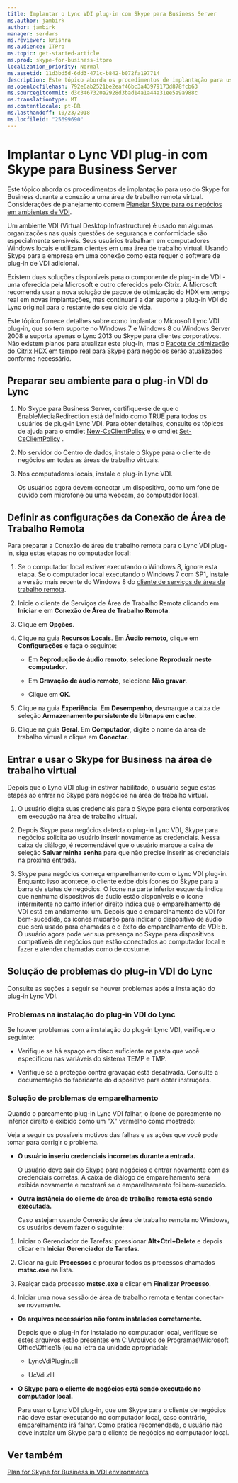 ```yaml
---
title: Implantar o Lync VDI plug-in com Skype para Business Server
ms.author: jambirk
author: jambirk
manager: serdars
ms.reviewer: krishra
ms.audience: ITPro
ms.topic: get-started-article
ms.prod: skype-for-business-itpro
localization_priority: Normal
ms.assetid: 11d3bd5d-6dd3-471c-b842-b072fa197714
description: Este tópico aborda os procedimentos de implantação para uso do Skype for Business durante a conexão a uma área de trabalho remota virtual.
ms.openlocfilehash: 792e6ab2521be2eaf46bc3a43979173d878fcb63
ms.sourcegitcommit: d3c3467320a2928d3bad14a1a44a31ee5a9a988c
ms.translationtype: MT
ms.contentlocale: pt-BR
ms.lasthandoff: 10/23/2018
ms.locfileid: "25699690"
---
```

# <a name="deploy-the-lync-vdi-plug-in-with-skype-for-business-server"></a>Implantar o Lync VDI plug-in com Skype para Business Server
 
Este tópico aborda os procedimentos de implantação para uso do Skype for Business durante a conexão a uma área de trabalho remota virtual. Considerações de planejamento correm [Planejar Skype para os negócios em ambientes de VDI](../../plan-your-deployment/clients-and-devices/vdi-environments.md).
  
Um ambiente VDI (Virtual Desktop Infrastructure) é usado em algumas organizações nas quais questões de segurança e conformidade são especialmente sensíveis. Seus usuários trabalham em computadores Windows locais e utilizam clientes em uma área de trabalho virtual. Usando Skype para a empresa em uma conexão como esta requer o software de plug-in de VDI adicional.
  
Existem duas soluções disponíveis para o componente de plug-in de VDI - uma oferecida pela Microsoft e outro oferecidos pelo Citrix. A Microsoft recomenda usar a nova solução de pacote de otimização do HDX em tempo real em novas implantações, mas continuará a dar suporte a plug-in VDI do Lync original para o restante do seu ciclo de vida. 
  
Este tópico fornece detalhes sobre como implantar o Microsoft Lync VDI plug-in, que só tem suporte no Windows 7 e Windows 8 ou Windows Server 2008 e suporta apenas o Lync 2013 ou Skype para clientes corporativos. Não existem planos para atualizar este plug-in, mas o [Pacote de otimização do Citrix HDX em tempo real](../../plan-your-deployment/clients-and-devices/vdi-environments.md#Citrix_RT) para Skype para negócios serão atualizados conforme necessário.
  
## <a name="prepare-your-environment-for-the-lync-vdi-plug-in"></a>Preparar seu ambiente para o plug-in VDI do Lync
<a name="Prepare_vdi"> </a>

1. No Skype para Business Server, certifique-se de que o EnableMediaRedirection está definido como TRUE para todos os usuários de plug-in Lync VDI. Para obter detalhes, consulte os tópicos de ajuda para o cmdlet [New-CsClientPolicy](https://docs.microsoft.com/powershell/module/skype/new-csclientpolicy?view=skype-ps) e o cmdlet [Set-CsClientPolicy](https://docs.microsoft.com/powershell/module/skype/set-csclientpolicy?view=skype-ps) .
    
2. No servidor do Centro de dados, instale o Skype para o cliente de negócios em todas as áreas de trabalho virtuais.
    
3. Nos computadores locais, instale o plug-in Lync VDI.
    
    Os usuários agora devem conectar um dispositivo, como um fone de ouvido com microfone ou uma webcam, ao computador local.
    
## <a name="configure-remote-desktop-connection-settings"></a>Definir as configurações da Conexão de Área de Trabalho Remota
<a name="Prepare_vdi"> </a>

Para preparar a Conexão de área de trabalho remota para o Lync VDI plug-in, siga estas etapas no computador local:
  
1. Se o computador local estiver executando o Windows 8, ignore esta etapa. Se o computador local executando o Windows 7 com SP1, instale a versão mais recente do Windows 8 do [cliente de serviços de área de trabalho remota](https://go.microsoft.com/fwlink/p/?LinkId=268032).
    
2. Inicie o cliente de Serviços de Área de Trabalho Remota clicando em **Iniciar** e em **Conexão de Área de Trabalho Remota**.
    
3. Clique em **Opções**.
    
4. Clique na guia **Recursos Locais**. Em **Áudio remoto**, clique em **Configurações** e faça o seguinte:
    
   - Em **Reprodução de áudio remoto**, selecione **Reproduzir neste computador**.
    
   - Em **Gravação de áudio remoto**, selecione **Não gravar**.
    
   - Clique em **OK**.
    
5. Clique na guia **Experiência**. Em **Desempenho**, desmarque a caixa de seleção **Armazenamento persistente de bitmaps em cache**.
    
6. Clique na guia **Geral**. Em **Computador**, digite o nome da área de trabalho virtual e clique em **Conectar**.  
    
## <a name="sign-in-and-use-skype-for-business-on-the-virtual-desktop"></a>Entrar e usar o Skype for Business na área de trabalho virtual
<a name="SfB_signin"> </a>

Depois que o Lync VDI plug-in estiver habilitado, o usuário segue estas etapas ao entrar no Skype para negócios na área de trabalho virtual.
  
1. O usuário digita suas credenciais para o Skype para cliente corporativos em execução na área de trabalho virtual.
    
2. Depois Skype para negócios detecta o plug-in Lync VDI, Skype para negócios solicita ao usuário inserir novamente as credenciais. Nessa caixa de diálogo, é recomendável que o usuário marque a caixa de seleção **Salvar minha senha** para que não precise inserir as credenciais na próxima entrada.
    
3. Skype para negócios começa emparelhamento com o Lync VDI plug-in. Enquanto isso acontece, o cliente exibe dois ícones do Skype para a barra de status de negócios. O ícone na parte inferior esquerda indica que nenhuma dispositivos de áudio estão disponíveis e o ícone intermitente no canto inferior direito indica que o emparelhamento de VDI está em andamento: um. Depois que o emparelhamento de VDI for bem-sucedida, os ícones mudarão para indicar o dispositivo de áudio que será usado para chamadas e o êxito do emparelhamento de VDI: b. O usuário agora pode ver sua presença no Skype para dispositivos compatíveis de negócios que estão conectados ao computador local e fazer e atender chamadas como de costume.
    
## <a name="troubleshoot-the-lync-vdi-plug-in"></a>Solução de problemas do plug-in VDI do Lync
<a name="tshoot_VDI"> </a>

Consulte as seções a seguir se houver problemas após a instalação do plug-in Lync VDI.
  
### <a name="issues-with-installing-the-lync-vdi-plug-in"></a>Problemas na instalação do plug-in VDI do Lync 

Se houver problemas com a instalação do plug-in Lync VDI, verifique o seguinte:
  
- Verifique se há espaço em disco suficiente na pasta que você especificou nas variáveis do sistema TEMP e TMP.
    
- Verifique se a proteção contra gravação está desativada. Consulte a documentação do fabricante do dispositivo para obter instruções.
    
### <a name="troubleshooting-issues-with-pairing"></a>Solução de problemas de emparelhamento

Quando o pareamento plug-in Lync VDI falhar, o ícone de pareamento no inferior direito é exibido como um "X" vermelho como mostrado: 
  
Veja a seguir os possíveis motivos das falhas e as ações que você pode tomar para corrigir o problema.  
  
- **O usuário inseriu credenciais incorretas durante a entrada.**
    
    O usuário deve sair do Skype para negócios e entrar novamente com as credenciais corretas. A caixa de diálogo de emparelhamento será exibida novamente e mostrará se o emparelhamento foi bem-sucedido.
    
- **Outra instância do cliente de área de trabalho remota está sendo executada.**
    
    Caso estejam usando Conexão de área de trabalho remota no Windows, os usuários devem fazer o seguinte:
    
1. Iniciar o Gerenciador de Tarefas: pressionar **Alt+Ctrl+Delete** e depois clicar em **Iniciar Gerenciador de Tarefas**.
    
2. Clicar na guia **Processos** e procurar todos os processos chamados **mstsc.exe** na lista.
    
3. Realçar cada processo **mstsc.exe** e clicar em **Finalizar Processo**.  
    
4. Iniciar uma nova sessão de área de trabalho remota e tentar conectar-se novamente.  
    
- **Os arquivos necessários não foram instalados corretamente.**
    
    Depois que o plug-in for instalado no computador local, verifique se estes arquivos estão presentes em C:\Arquivos de Programas\Microsoft Office\Office15 (ou na letra da unidade apropriada):
    
  - LyncVdiPlugin.dll
    
  - UcVdi.dll
    
- **O Skype para o cliente de negócios está sendo executado no computador local.**
    
    Para usar o Lync VDI plug-in, que um Skype para o cliente de negócios não deve estar executando no computador local, caso contrário, emparelhamento irá falhar. Como prática recomendada, o usuário não deve instalar um Skype para o cliente de negócios no computador local.
    
## <a name="see-also"></a>Ver também
<a name="tshoot_VDI"> </a>

[Plan for Skype for Business in VDI environments](../../plan-your-deployment/clients-and-devices/vdi-environments.md)